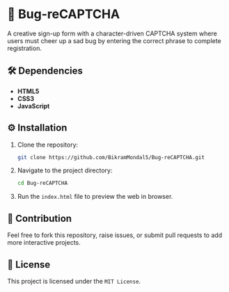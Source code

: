 # 🐛 Bug-reCAPTCHA

A creative sign-up form with a character-driven CAPTCHA system where users must cheer up a sad bug by entering the correct phrase to complete registration.

## 🛠️ Dependencies 
   
  - **HTML5**
  - **CSS3**
  - **JavaScript**
   
## ⚙️ Installation
   
   1. Clone the repository:
      ```bash
      git clone https://github.com/BikramMondal5/Bug-reCAPTCHA.git
      ```
      
   2. Navigate to the project directory:
      ```bash
      cd Bug-reCAPTCHA
      ```

  3. Run the `index.html` file to preview the web in browser.
   
## 🤝 Contribution
   
Feel free to fork this repository, raise issues, or submit pull requests to add more interactive projects.
   
## 📜 License
   
This project is licensed under the `MIT License`.

